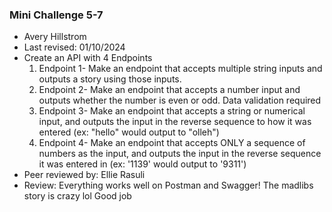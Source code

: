 ### Mini Challenge 5-7

+ Avery Hillstrom
+ Last revised: 01/10/2024
+ Create an API with 4 Endpoints 
    1. Endpoint 1- Make an endpoint that accepts multiple string inputs and outputs a story using those inputs.
    2. Endpoint 2- Make an endpoint that accepts a number input and outputs whether the number is even or odd. Data validation required
    3. Endpoint 3- Make an endpoint that accepts a string or numerical input, and outputs the input in the reverse sequence to how it was entered (ex: "hello" would output to "olleh")
    4. Endpoint 4- Make an endpoint that accepts ONLY a sequence of numbers as the input, and outputs the input in the reverse sequence it was entered in (ex: '1139' would output to '9311')
+ Peer reviewed by: Ellie Rasuli
+ Review: 
Everything works well on Postman and Swagger! The madlibs story is crazy lol
Good job 